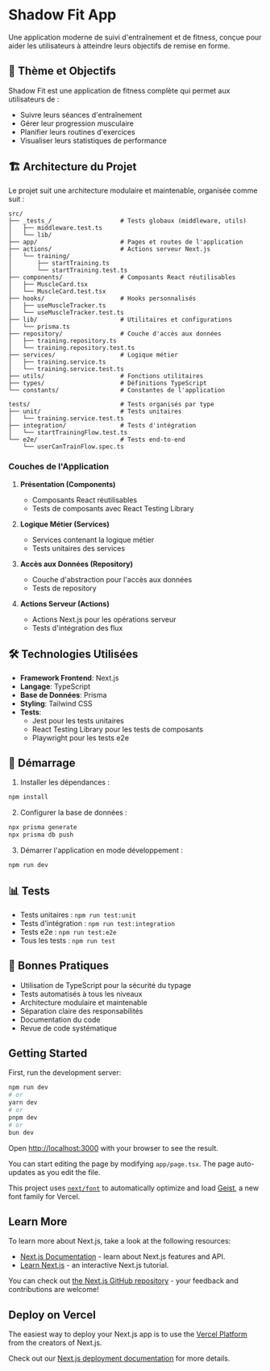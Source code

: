 # Shadow Fit App

Une application moderne de suivi d'entraînement et de fitness, conçue pour aider les utilisateurs à atteindre leurs objectifs de remise en forme.

## 🎯 Thème et Objectifs

Shadow Fit est une application de fitness complète qui permet aux utilisateurs de :
- Suivre leurs séances d'entraînement
- Gérer leur progression musculaire
- Planifier leurs routines d'exercices
- Visualiser leurs statistiques de performance

## 🏗️ Architecture du Projet

Le projet suit une architecture modulaire et maintenable, organisée comme suit :

```
src/
├── _tests_/                   # Tests globaux (middleware, utils)
│   ├── middleware.test.ts
│   └── lib/
├── app/                       # Pages et routes de l'application
├── actions/                   # Actions serveur Next.js
│   └── training/
│       ├── startTraining.ts
│       └── startTraining.test.ts
├── components/                # Composants React réutilisables
│   ├── MuscleCard.tsx
│   └── MuscleCard.test.tsx
├── hooks/                     # Hooks personnalisés
│   ├── useMuscleTracker.ts
│   └── useMuscleTracker.test.ts
├── lib/                       # Utilitaires et configurations
│   └── prisma.ts
├── repository/                # Couche d'accès aux données
│   ├── training.repository.ts
│   └── training.repository.test.ts
├── services/                  # Logique métier
│   ├── training.service.ts
│   └── training.service.test.ts
├── utils/                     # Fonctions utilitaires
├── types/                     # Définitions TypeScript
└── constants/                 # Constantes de l'application

tests/                         # Tests organisés par type
├── unit/                      # Tests unitaires
│   └── training.service.test.ts
├── integration/               # Tests d'intégration
│   └── startTrainingFlow.test.ts
└── e2e/                       # Tests end-to-end
    └── userCanTrainFlow.spec.ts
```

### Couches de l'Application

1. **Présentation (Components)**
   - Composants React réutilisables
   - Tests de composants avec React Testing Library

2. **Logique Métier (Services)**
   - Services contenant la logique métier
   - Tests unitaires des services

3. **Accès aux Données (Repository)**
   - Couche d'abstraction pour l'accès aux données
   - Tests de repository

4. **Actions Serveur (Actions)**
   - Actions Next.js pour les opérations serveur
   - Tests d'intégration des flux

## 🛠️ Technologies Utilisées

- **Framework Frontend**: Next.js
- **Langage**: TypeScript
- **Base de Données**: Prisma
- **Styling**: Tailwind CSS
- **Tests**: 
  - Jest pour les tests unitaires
  - React Testing Library pour les tests de composants
  - Playwright pour les tests e2e

## 🚀 Démarrage

1. Installer les dépendances :
```bash
npm install
```

2. Configurer la base de données :
```bash
npx prisma generate
npx prisma db push
```

3. Démarrer l'application en mode développement :
```bash
npm run dev
```

## 📊 Tests

- Tests unitaires : `npm run test:unit`
- Tests d'intégration : `npm run test:integration`
- Tests e2e : `npm run test:e2e`
- Tous les tests : `npm run test`

## 📝 Bonnes Pratiques

- Utilisation de TypeScript pour la sécurité du typage
- Tests automatisés à tous les niveaux
- Architecture modulaire et maintenable
- Séparation claire des responsabilités
- Documentation du code
- Revue de code systématique

## Getting Started

First, run the development server:

```bash
npm run dev
# or
yarn dev
# or
pnpm dev
# or
bun dev
```

Open [http://localhost:3000](http://localhost:3000) with your browser to see the result.

You can start editing the page by modifying `app/page.tsx`. The page auto-updates as you edit the file.

This project uses [`next/font`](https://nextjs.org/docs/app/building-your-application/optimizing/fonts) to automatically optimize and load [Geist](https://vercel.com/font), a new font family for Vercel.

## Learn More

To learn more about Next.js, take a look at the following resources:

- [Next.js Documentation](https://nextjs.org/docs) - learn about Next.js features and API.
- [Learn Next.js](https://nextjs.org/learn) - an interactive Next.js tutorial.

You can check out [the Next.js GitHub repository](https://github.com/vercel/next.js) - your feedback and contributions are welcome!

## Deploy on Vercel

The easiest way to deploy your Next.js app is to use the [Vercel Platform](https://vercel.com/new?utm_medium=default-template&filter=next.js&utm_source=create-next-app&utm_campaign=create-next-app-readme) from the creators of Next.js.

Check out our [Next.js deployment documentation](https://nextjs.org/docs/app/building-your-application/deploying) for more details.
